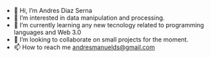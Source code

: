 - 👋 Hi, I’m Andres Diaz Serna
- 👀 I’m interested in data manipulation and processing.
- 🌱 I’m currently learning any new tecnology related to programming languages and Web 3.0
- 💞️ I’m looking to collaborate on small projects for the moment.
- 📫 How to reach me andresmanuelds@gmail.com

<!---
andresmanuelds/andresmanuelds is a ✨ special ✨ repository because its `README.md` (this file) appears on your GitHub profile.
You can click the Preview link to take a look at your changes.
--->
